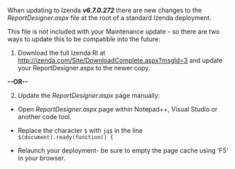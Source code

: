 When updating to Izenda **_v6.7.0.272_** there are new changes to the _ReportDesigner.aspx_ file at the root of a standard Izenda deployment.

This file is not included with your Maintenance update - so there are two ways to update this to be compatible into the future:

1) Download the full Izenda RI at http://izenda.com/Site/DownloadComplete.aspx?msgId=3 and update your ReportDesigner.aspx to the newer copy.

**--OR--**

2) Update the _ReportDesigner.aspx_ page manually:

* Open _ReportDesigner.aspx_ page within Notepad++, Visual Studio or another code tool.

* Replace the character ``$`` with ``jq$`` in the line ``$(document).ready(function() {``

* Relaunch your deployment- be sure to empty the page cache using 'F5' in your browser.